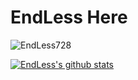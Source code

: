 # EndLess Here

<img src="https://komarev.com/ghpvc/?username=EndLess728&style=flat-square" alt="EndLess728" /><br>

[![EndLess's github stats](https://github-readme-stats.vercel.app/api?username=EndLess728&show_icons=true&theme=default)](https://github.com/EndLess728)


